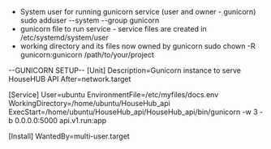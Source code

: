 - System user for running gunicorn service (user and owner - gunicorn)
sudo adduser --system --group gunicorn
- gunicorn file to run service - service files are created in /etc/systemd/system/user
- working directory and its files now owned by gunicorn
sudo chown -R gunicorn:gunicorn /path/to/your/project



--GUNICORN SETUP--
[Unit]
Description=Gunicorn instance to serve HouseHUB API
After=network.target

[Service]
User=ubuntu
EnvironmentFile=/etc/myfiles/docs.env
WorkingDirectory=/home/ubuntu/HouseHub_api
ExecStart=/home/ubuntu/HouseHub_api/HouseHub_api/bin/gunicorn -w 3 -b 0.0.0.0:5000 api.v1.run:app

[Install]
WantedBy=multi-user.target
